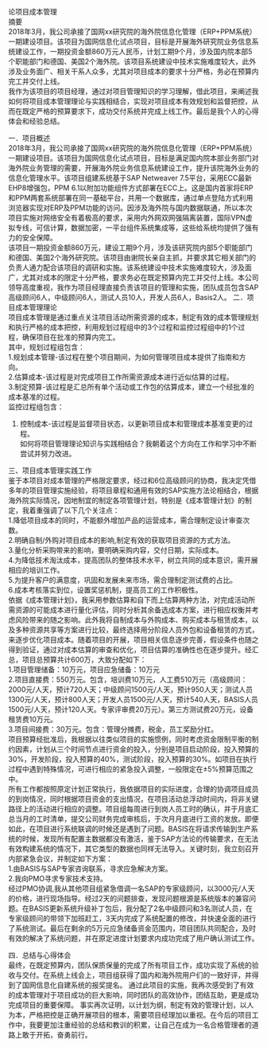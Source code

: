 论项目成本管理  
摘要  
  2018年3月，我公司承接了国网xx研究院的海外院信息化管理（ERP+PPM系统）一期建设项目。该项目为国网信息化试点项目，目标是开展海外研究院业务信息系统建设工作，一期投资金额860万元人民币，计划工期9个月，涉及国内院本部5个职能部门和德国、美国2个海外院。该项目系统建设中技术实施难度较大，此外涉及业务面广、相关干系人众多，尤其对项目成本的要求十分严格，务必在预算内完工并交付上线。  
  我作为该项目的项目经理，通过对项目管理知识的学习理解，借此项目，来阐述我如何将项目成本管理理论与实践相结合，实现对项目成本有效规划和监督把控，从而在既定严格的预算要求下，成功交付系统并完成上线工作。最后是我个人的心得体会和经验总结。  

一．项目概述  
  2018年3月，我公司承接了国网xx研究院的海外院信息化管理（ERP+PPM系统）一期建设项目。该项目为国网信息化试点项目，目标是满足国内院本部业务部门对海外院业务管理的需要，开展海外院业务信息系统建设工作，提升该院海外业务的信息化管理水平。该项目组建系统基于SAP Netweaver 7.5平台，采用ECC最新EHP8增强包，PPM 6.1以附加功能组件方式部署在ECC上。这是国内首家将ERP和PPM两套系统部署在同一基础平台，共用一个数据库，通过单点登陆方式利用浏览器实现对ERP及PPM功能的访问。因涉及海外院与国内数据联通，所以本次项目实施对网络安全有着极高的要求，采用内外网双网强隔离装置，国际VPN虚拟专线，可信计算，数据加密，一平台组件系统集成等，这些给系统均提供了强有力的安全保障。  
  该项目一期投资金额860万元，建设工期9个月，涉及该研究院内部5个职能部门和德国、美国2个海外研究院。该项目由谢院长亲自主抓，并要求其它相关部门的负责人通力配合该项目的调研和实施。该系统建设中技术实施难度较大，涉及面广，尤其对成本的限定十分严格，要求务必在既定预算内完工并交付上线。本公司领导高度重视，我作为项目经理直接负责该项目的管理和实施，团队成员包含SAP高级顾问6人，中级顾问6人，测试人员10人，开发人员6人，Basis2人。
二．项目成本管理理论  
  项目成本管理是通过重点关注项目活动所需资源的成本，制定有效的成本管理规划和执行严格的成本把控，利用规划过程组中的3个过程和监控过程组中的1个过程，确保项目在批准的预算内完工。  
其中，规划过程组包含：  
1.规划成本管理-该过程在整个项目期间，为如何管理项目成本提供了指南和方向。  
2.估算成本-该过程是对完成项目工作所需资源成本进行近似估算的过程。  
3.制定预算-该过程是汇总所有单个活动或工作包的估算成本，建立一个经批准的成本基准的过程。  
监控过程组包含：  
1.  控制成本-该过程是监督项目状态，以更新项目成本和管理成本基准变更的过程。  
如何将项目管理理论知识与实践相结合？我朝着这个方向在工作和学习中不断尝试并努力改进。  

三、项目成本管理实践工作  
鉴于本项目对成本管理的严格限定要求，经过和6位高级顾问的协商，我决定凭借多年的项目管理实施经验，将项目章程和通用有效的SAP实施方法论相结合，根据海外院实际情况，因地制宜的制定各项管理计划，特别是《成本管理计划》的制定，我着重强调了以下几个关注点：  
1.降低项目成本的同时，不能额外增加产品的运营成本，需合理制定设计审查次数。  
2.明确自制/外购对项目成本的影响,制定有效的获取项目资源的方式方法。  
3.量化分析采购带来的影响，要明确采购内容，交付日期，实际成本。  
4.为降低技术淘汰成本，提高团队的整体技术水平，树立共同的成本意识，需开展相应的培训工作。  
5.为提升客户的满意度，巩固和发展未来市场，需合理制定测试费的占比。  
6.成本考核落实到位，设置奖惩机制，提高员工的工作积极性。  
  依据《成本管理计划》，我采用参数估算和自下而上估算两种方法，对完成活动所需资源的可能成本进行量化评估，同时分析其余备选成本方案，进行相应权衡并考虑风险带来的随之影响。此外我将自制成本与外购成本、购买成本与租赁成本，以及多种资源共享等方案进行比较，最终选择用分阶段人员外包和设备租赁的方式，来逐步优化项目成本。随着项目的开展，项目相关信息逐步完善，假设条件也随之得到验证，通过对成本估算的审查和优化，项目估算的准确性也在逐步提升。经汇总，项目总预算共计600万，大致分配如下：  
1.项目管理储备：10万元，项目应急储备：10万元  
2.项目直接费：550万元。包含，培训费10万元，人工费510万元（高级顾问：2000元/人天，预计720人天；中级顾问1500元/人天，预计950人天；测试人员1300元/人天，预计800人天；开发人员1500元/人天，预计540人天，BASIS人员1500元/人天，预计120人天。专家评审费20万元）。第三方测试费20万元，设备租赁费10万元。  
3.项目间接费：30万元。包含：管理分摊费，税金，员工奖励分红。  
项目预算经批准后，我根据以往类似项目的实施惯例，同时考虑资金限制平衡的制约因素，计划从三个时间节点进行资金的投入，分别是项目启动阶段，投入预算的30%，开发阶段，投入预算的40%，测试阶段，投入预算的30%。如项目在执行过程中遇到特殊情况，可进行相应的紧急投入调整，一般限定在±5%预算范围之中。  
所有工作都按照原定计划正常执行，我依据项目的实际进度，合理的协调项目成员的到岗情况，同时根据项目资金的支出情况，在项目活动总浮动时间内，将非关键路径上的活动进行相应的调整。项目组每周进行到岗人员工时的确认，并于月底汇总当月的工时清单，提交公司财务完成审核后，于次月月底进行工资的发放。即便如此，在项目进行系统联调的时候还是遇到了问题。BASIS在将请求传输到生产系统的时候，发现所有配置主数据都没有激活，鉴于SAP方法论的传输要求，在无法有效构建系统的情况下，其它类型的数据也同样无法导入。关键时刻，我立刻召开内部紧急会议，并制定如下方案：  
1.由BASIS与SAP专家咨询联系，寻求应急解决方案。  
2.我向PMO寻求专家技术支持。  
经过PMO协调,我从其他项目组紧急借调一名SAP的专家级顾问，以3000元/人天的价格，进行现场指导。经过2天的问题排查，发现问题根源是系统版本的兼容问题。在BASIS更新系统升级补丁包后，我分配了2名中级顾问和3名测试人员，在专家级顾问的带领下加班赶工，3天内完成了系统配置的修改，并快速全面的进行了系统测试。最后在剩余的5万元应急储备资金范围内，项目团队共同配合，及时有效的解决了系统问题，并在原定进度计划要求内成功完成了用户确认测试工作。  

四．总结与心得体会  
最终，在既定预算内，团队保质保量的完成了所有项目工作，成功实现了系统的验收与交付。在系统上线会上，项目组获得了国内和海外院用户们的一致好评，并得到了国网信息化自建系统的报奖提名。
通过此项目的实施，我再次感受到了有效的成本管理对于项目成功的巨大影响，同时团队的高效协作，团结互助，更是成功完成项目的重要保障。
事实再次证明，以计划为纲，制定有效的管理计划，以人为本，严格把控是正确开展项目的根本，需要项目经理加以重视。在今后的项目工作中，我要更加注重经验的总结和教训的积累，让自己在成为一名合格管理者的道路上敢于开拓，奋勇前行。


